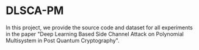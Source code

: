 # DLSCA-PM
In this project, we provide the source code and dataset for all experiments in the paper "Deep Learning Based Side Channel Attack on Polynomial Multisystem in Post Quantum Cryptography".
